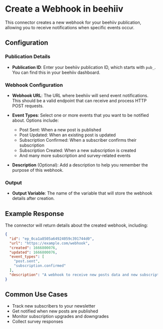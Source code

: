 # Create a Webhook in beehiiv

This connector creates a new webhook for your beehiiv publication, allowing you to receive notifications when specific events occur.

## Configuration

### Publication Details
- **Publication ID**: Enter your beehiiv publication ID, which starts with `pub_`. You can find this in your beehiiv dashboard.

### Webhook Configuration
- **Webhook URL**: The URL where beehiiv will send event notifications. This should be a valid endpoint that can receive and process HTTP POST requests.

- **Event Types**: Select one or more events that you want to be notified about. Options include:
  - Post Sent: When a new post is published
  - Post Updated: When an existing post is updated
  - Subscription Confirmed: When a subscriber confirms their subscription
  - Subscription Created: When a new subscription is created
  - And many more subscription and survey-related events

- **Description** (Optional): Add a description to help you remember the purpose of this webhook.

### Output
- **Output Variable**: The name of the variable that will store the webhook details after creation.

## Example Response

The connector will return details about the created webhook, including:

```json
{
  "id": "ep_0ca1a8505a64924059c391744d0",
  "url": "https://example.com/webhook",
  "created": 1666800076,
  "updated": 1666800076,
  "event_types": [
    "post.sent",
    "subscription.confirmed"
  ],
  "description": "A webhook to receive new posts data and new subscription confirmations."
}
```

## Common Use Cases

- Track new subscribers to your newsletter
- Get notified when new posts are published
- Monitor subscription upgrades and downgrades
- Collect survey responses